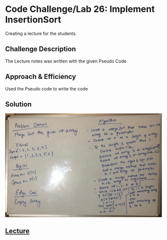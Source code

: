 # Code Challenge/Lab 26: Implement InsertionSort
Creating a lecture for the students.

## Challenge Description
The Lecture notes was written with the given Pseudo Code

## Approach & Efficiency
Used the Pseudo code to write the code

## Solution
![Whiteboard](./../../../assets/mergeSort/merge_sort.jpeg) <br/>

## [Lecture](lecture.md)
